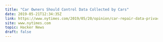 ```yaml
---
title: "Car Owners Should Control Data Collected by Cars"
date: 2019-05-21T12:34:35Z
link: https://www.nytimes.com/2019/05/20/opinion/car-repair-data-privacy.html?utm_medium=RSS&utm_source=hune
site: www.nytimes.com
topic: Hacker News
draft: false
---
```

